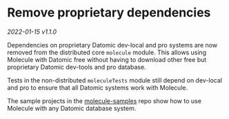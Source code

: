 # Remove proprietary dependencies
 
_2022-01-15 v1.1.0_

Dependencies on proprietary Datomic dev-local and pro systems are now removed from the distributed core `molecule` module. This allows using Molecule with Datomic free without having to download other free but proprietary Datomic dev-tools and pro database.

Tests in the non-distributed `moleculeTests` module still depend on dev-local and pro to ensure that all Datomic systems work with Molecule.

The sample projects in the [molecule-samples](https://github.com/scalamolecule/molecule-samples) repo show how to use Molecule with any Datomic database system.